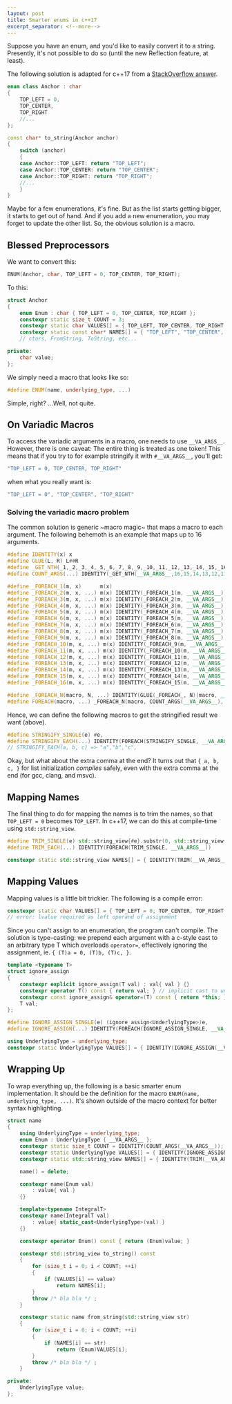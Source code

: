 ```yaml
---
layout: post
title: Smarter enums in c++17
excerpt_separator: <!--more-->
---
```


Suppose you have an enum, and you'd like to easily convert it to a string. Presently, it's not possible to do so (until the new Reflection feature, at least).
<!--more-->

The following solution is adapted for c++17 from a [StackOverflow answer](https://stackoverflow.com/questions/28828957/enum-to-string-in-modern-c11-c14-c17-and-future-c20).

```cpp
enum class Anchor : char
{
    TOP_LEFT = 0,
    TOP_CENTER,
    TOP_RIGHT
    //...
};

const char* to_string(Anchor anchor)
{
    switch (anchor)
    {
    case Anchor::TOP_LEFT: return "TOP_LEFT";
    case Anchor::TOP_CENTER: return "TOP_CENTER";
    case Anchor::TOP_RIGHT: return "TOP_RIGHT";
    //...
    }
}
```

Maybe for a few enumerations, it's fine. But as the list starts getting bigger, it starts to get out of hand. And if you add a new enumeration, you may forget to update the other list. So, the obvious solution is a macro.

## Blessed Preprocessors

We want to convert this:

```cpp
ENUM(Anchor, char, TOP_LEFT = 0, TOP_CENTER, TOP_RIGHT);
```

To this:

```cpp
struct Anchor
{
    enum Enum : char { TOP_LEFT = 0, TOP_CENTER, TOP_RIGHT };
    constexpr static size_t COUNT = 3;
    constexpr static char VALUES[] = { TOP_LEFT, TOP_CENTER, TOP_RIGHT };
    constexpr static const char* NAMES[] = { "TOP_LEFT", "TOP_CENTER", "TOP_RIGHT" };
    // ctors, FromString, ToString, etc...

private:
    char value;
};
```

We simply need a macro that looks like so:

```cpp
#define ENUM(name, underlying_type, ...)
```

Simple, right? ...Well, not quite.

## On Variadic Macros

To access the variadic arguments in a macro, one needs to use `__VA_ARGS__`. However, there is one caveat: The entire thing is treated as one token! This means that if you try to for example stringify it with `#__VA_ARGS__`, you'll get:
```cpp
"TOP_LEFT = 0, TOP_CENTER, TOP_RIGHT"
```
when what you really want is:
```cpp
"TOP_LEFT = 0", "TOP_CENTER", "TOP_RIGHT"
```

### Solving the variadic macro problem

The common solution is generic ~macro magic~ that maps a macro to each argument. The following behemoth is an example that maps up to 16 arguments.

```cpp
#define IDENTITY(x) x
#define GLUE(L, R) L##R
#define _GET_NTH(_1,_2,_3,_4,_5,_6,_7,_8,_9,_10,_11,_12,_13,_14,_15,_16,N,...) N
#define COUNT_ARGS(...) IDENTITY(_GET_NTH(__VA_ARGS__,16,15,14,13,12,11,10,9,8,7,6,5,4,3,2,1,0))

#define _FOREACH_1(m, x)      m(x)
#define _FOREACH_2(m, x, ...) m(x) IDENTITY(_FOREACH_1(m, __VA_ARGS__))
#define _FOREACH_3(m, x, ...) m(x) IDENTITY(_FOREACH_2(m, __VA_ARGS__))
#define _FOREACH_4(m, x, ...) m(x) IDENTITY(_FOREACH_3(m, __VA_ARGS__))
#define _FOREACH_5(m, x, ...) m(x) IDENTITY(_FOREACH_4(m, __VA_ARGS__))
#define _FOREACH_6(m, x, ...) m(x) IDENTITY(_FOREACH_5(m, __VA_ARGS__))
#define _FOREACH_7(m, x, ...) m(x) IDENTITY(_FOREACH_6(m, __VA_ARGS__))
#define _FOREACH_8(m, x, ...) m(x) IDENTITY(_FOREACH_7(m, __VA_ARGS__))
#define _FOREACH_9(m, x, ...) m(x) IDENTITY(_FOREACH_8(m, __VA_ARGS__))
#define _FOREACH_10(m, x, ...) m(x) IDENTITY(_FOREACH_9(m, __VA_ARGS__))
#define _FOREACH_11(m, x, ...) m(x) IDENTITY(_FOREACH_10(m, __VA_ARGS__))
#define _FOREACH_12(m, x, ...) m(x) IDENTITY(_FOREACH_11(m, __VA_ARGS__))
#define _FOREACH_13(m, x, ...) m(x) IDENTITY(_FOREACH_12(m, __VA_ARGS__))
#define _FOREACH_14(m, x, ...) m(x) IDENTITY(_FOREACH_13(m, __VA_ARGS__))
#define _FOREACH_15(m, x, ...) m(x) IDENTITY(_FOREACH_14(m, __VA_ARGS__))
#define _FOREACH_16(m, x, ...) m(x) IDENTITY(_FOREACH_15(m, __VA_ARGS__))

#define _FOREACH_N(macro, N, ...) IDENTITY(GLUE(_FOREACH_, N)(macro, __VA_ARGS__))
#define FOREACH(macro, ...) _FOREACH_N(macro, COUNT_ARGS(__VA_ARGS__), __VA_ARGS__)
```

Hence, we can define the following macros to get the stringified result we want (above).

```cpp
#define STRINGIFY_SINGLE(e) #e,
#define STRINGIFY_EACH(...) IDENTITY(FOREACH(STRINGIFY_SINGLE, __VA_ARGS__))
// STRINGIFY_EACH(a, b, c) => "a","b","c",
```

Okay, but what about the extra comma at the end? It turns out that `{ a, b, c, }` for list initialization *compiles* safely, even with the extra comma at the end (for gcc, clang, and msvc).

## Mapping Names

The final thing to do for mapping the names is to trim the names, so that `TOP_LEFT = 0` becomes `TOP_LEFT`. In c++17, we can do this at compile-time using `std::string_view`.

```cpp
#define TRIM_SINGLE(e) std::string_view{#e}.substr(0, std::string_view{#e}.find_first_of(" =")),
#define TRIM_EACH(...) IDENTITY(FOREACH(TRIM_SINGLE, __VA_ARGS__))
```

```cpp
constexpr static std::string_view NAMES[] = { IDENTITY(TRIM(__VA_ARGS__)) };
```

## Mapping Values

Mapping values is a little bit trickier. The following is a compile error:

```cpp
constexpr static char VALUES[] = { TOP_LEFT = 0, TOP_CENTER, TOP_RIGHT };
// error: lvalue required as left operand of assignment
```

Since you can't assign to an enumeration, the program can't compile. The solution is type-casting: we prepend each argument with a c-style cast to an arbitrary type T which overloads `operator=`, effectively ignoring the assignment, ie. `{ (T)a = 0, (T)b, (T)c, }`.

```cpp
template <typename T>
struct ignore_assign
{
    constexpr explicit ignore_assign(T val) : val{ val } {}
    constexpr operator T() const { return val; } // implicit cast to underlying type
    constexpr const ignore_assign& operator=(T) const { return *this; }
    T val;
};

#define IGNORE_ASSIGN_SINGLE(e) (ignore_assign<UnderlyingType>)e,
#define IGNORE_ASSIGN(...) IDENTITY(FOREACH(IGNORE_ASSIGN_SINGLE, __VA_ARGS__))
```

```cpp
using UnderlyingType = underlying_type;
constexpr static UnderlyingType VALUES[] = { IDENTITY(IGNORE_ASSIGN(__VA_ARGS__)) };
```

## Wrapping Up

To wrap everything up, the following is a basic smarter enum implementation. It should be the definition for the macro `ENUM(name, underlying_type, ...)`. It's shown outside of the macro context for better syntax highlighting.

```cpp
struct name
{
    using UnderlyingType = underlying_type;
    enum Enum : UnderlyingType { __VA_ARGS__ };
    constexpr static size_t COUNT = IDENTITY(COUNT_ARGS(__VA_ARGS__));
    constexpr static UnderlyingType VALUES[] = { IDENTITY(IGNORE_ASSIGN(__VA_ARGS__)) };
    constexpr static std::string_view NAMES[] = { IDENTITY(TRIM(__VA_ARGS__)) };

    name() = delete;

    constexpr name(Enum val)
        : value{ val }
    {}

    template<typename IntegralT>
    constexpr name(IntegralT val)
        : value{ static_cast<UnderlyingType>(val) }
    {}

    constexpr operator Enum() const { return (Enum)value; }

    constexpr std::string_view to_string() const
    {
        for (size_t i = 0; i < COUNT; ++i)
        {
            if (VALUES[i] == value)
                return NAMES[i];
        }
        throw /* bla bla */ ;
    }

    constexpr static name from_string(std::string_view str)
    {
        for (size_t i = 0; i < COUNT; ++i)
        {
            if (NAMES[i] == str)
                return (Enum)VALUES[i];
        }
        throw /* bla bla */ ;
    }

private:
    UnderlyingType value;
};
```